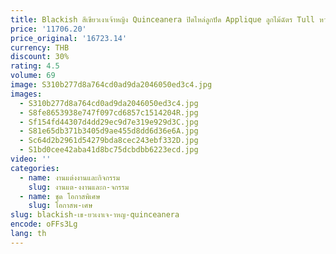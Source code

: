 ```yaml
---
title: Blackish สีเขียวเงาเจ้าหญิง Quinceanera ปิดไหล่ลูกปัด Applique ลูกไม้ฉัตร Tull หวาน 16 ชุดบอลชุด
price: '11706.20'
price_original: '16723.14'
currency: THB
discount: 30%
rating: 4.5
volume: 69
image: S310b277d8a764cd0ad9da2046050ed3c4.jpg
images:
  - S310b277d8a764cd0ad9da2046050ed3c4.jpg
  - S8fe8653938e747f097cd6857c1514204R.jpg
  - Sf154fd44307d4dd29ec9d7e319e929d3C.jpg
  - S81e65db371b3405d9ae455d8dd6d36e6A.jpg
  - Sc64d2b2961d54279bda8cec243ebf332D.jpg
  - S1bd0cee42aba41d8bc75dcbdbb6223ecd.jpg
video: ''
categories:
  - name: งานแต่งงานและกิจกรรม
    slug: งานแต-งงานและก-จกรรม
  - name: ชุด โอกาสพิเศษ
    slug: โอกาสพ-เศษ
slug: blackish-เข-ยวเงาเจ-าหญ-quinceanera
encode: oFFs3Lg
lang: th
---
```

  